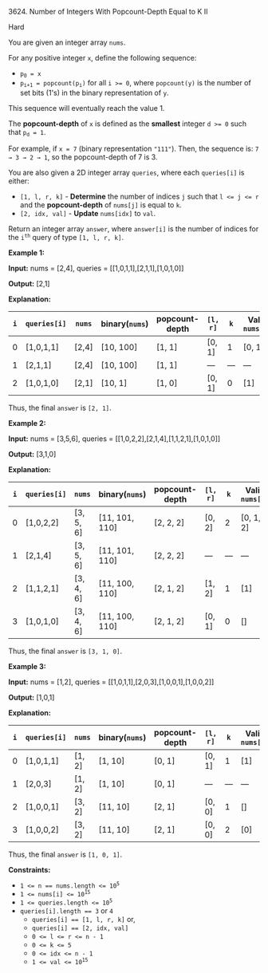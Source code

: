 3624\. Number of Integers With Popcount-Depth Equal to K II

Hard

You are given an integer array `nums`.

For any positive integer `x`, define the following sequence:

*   <code>p<sub>0</sub> = x</code>
*   <code>p<sub>i+1</sub> = popcount(p<sub>i</sub>)</code> for all `i >= 0`, where `popcount(y)` is the number of set bits (1's) in the binary representation of `y`.

This sequence will eventually reach the value 1.

The **popcount-depth** of `x` is defined as the **smallest** integer `d >= 0` such that <code>p<sub>d</sub> = 1</code>.

For example, if `x = 7` (binary representation `"111"`). Then, the sequence is: `7 → 3 → 2 → 1`, so the popcount-depth of 7 is 3.

You are also given a 2D integer array `queries`, where each `queries[i]` is either:

*   `[1, l, r, k]` - **Determine** the number of indices `j` such that `l <= j <= r` and the **popcount-depth** of `nums[j]` is equal to `k`.
*   `[2, idx, val]` - **Update** `nums[idx]` to `val`.

Return an integer array `answer`, where `answer[i]` is the number of indices for the <code>i<sup>th</sup></code> query of type `[1, l, r, k]`.

**Example 1:**

**Input:** nums = [2,4], queries = [[1,0,1,1],[2,1,1],[1,0,1,0]]

**Output:** [2,1]

**Explanation:**

| `i` | `queries[i]` | `nums`   | binary(`nums`) | popcount-<br>depth  | `[l, r]` | `k` | Valid<br>`nums[j]`  | updated<br>`nums`  | Answer  |
|-----|--------------|----------|----------------|---------------------|----------|-----|---------------------|--------------------|---------|
| 0   | [1,0,1,1]    | [2,4]    | [10, 100]      | [1, 1]              | [0, 1]   | 1   | [0, 1]              | —                  | 2       |
| 1   | [2,1,1]      | [2,4]    | [10, 100]      | [1, 1]              | —        | —   | —                   | [2,1]              | —       |
| 2   | [1,0,1,0]    | [2,1]    | [10, 1]        | [1, 0]              | [0, 1]   | 0   | [1]                 | —                  | 1       |

Thus, the final `answer` is `[2, 1]`.

**Example 2:**

**Input:** nums = [3,5,6], queries = [[1,0,2,2],[2,1,4],[1,1,2,1],[1,0,1,0]]

**Output:** [3,1,0]

**Explanation:**

| `i` | `queries[i]`   | `nums`         | binary(`nums`)       | popcount-<br>depth | `[l, r]` | `k` | Valid<br>`nums[j]` | updated<br>`nums` | Answer |
|-----|----------------|----------------|-----------------------|---------------------|----------|-----|---------------------|--------------------|---------|
| 0   | [1,0,2,2]      | [3, 5, 6]      | [11, 101, 110]        | [2, 2, 2]           | [0, 2]   | 2   | [0, 1, 2]          | —                  | 3       |
| 1   | [2,1,4]        | [3, 5, 6]      | [11, 101, 110]        | [2, 2, 2]           | —        | —   | —                   | [3, 4, 6]          | —       |
| 2   | [1,1,2,1]      | [3, 4, 6]      | [11, 100, 110]        | [2, 1, 2]           | [1, 2]   | 1   | [1]                | —                  | 1       |
| 3   | [1,0,1,0]      | [3, 4, 6]      | [11, 100, 110]        | [2, 1, 2]           | [0, 1]   | 0   | []                 | —                  | 0       |

Thus, the final `answer` is `[3, 1, 0]`.

**Example 3:**

**Input:** nums = [1,2], queries = [[1,0,1,1],[2,0,3],[1,0,0,1],[1,0,0,2]]

**Output:** [1,0,1]

**Explanation:**

| `i` | `queries[i]`   | `nums`     | binary(`nums`) | popcount-<br>depth  | `[l, r]` | `k` | Valid<br>`nums[j]` | updated<br>`nums`  | Answer  |
|-----|----------------|------------|----------------|---------------------|----------|-----|--------------------|--------------------|---------|
| 0   | [1,0,1,1]      | [1, 2]     | [1, 10]        | [0, 1]              | [0, 1]   | 1   | [1]                | —                  | 1       |
| 1   | [2,0,3]        | [1, 2]     | [1, 10]        | [0, 1]              | —        | —   | —                  | [3, 2]             |         |
| 2   | [1,0,0,1]      | [3, 2]     | [11, 10]       | [2, 1]              | [0, 0]   | 1   | []                 | —                  | 0       |
| 3   | [1,0,0,2]      | [3, 2]     | [11, 10]       | [2, 1]              | [0, 0]   | 2   | [0]                | —                  | 1       |

Thus, the final `answer` is `[1, 0, 1]`.

**Constraints:**

*   <code>1 <= n == nums.length <= 10<sup>5</sup></code>
*   <code>1 <= nums[i] <= 10<sup>15</sup></code>
*   <code>1 <= queries.length <= 10<sup>5</sup></code>
*   `queries[i].length == 3` or `4`
    *   `queries[i] == [1, l, r, k]` or,
    *   `queries[i] == [2, idx, val]`
    *   `0 <= l <= r <= n - 1`
    *   `0 <= k <= 5`
    *   `0 <= idx <= n - 1`
    *   <code>1 <= val <= 10<sup>15</sup></code>